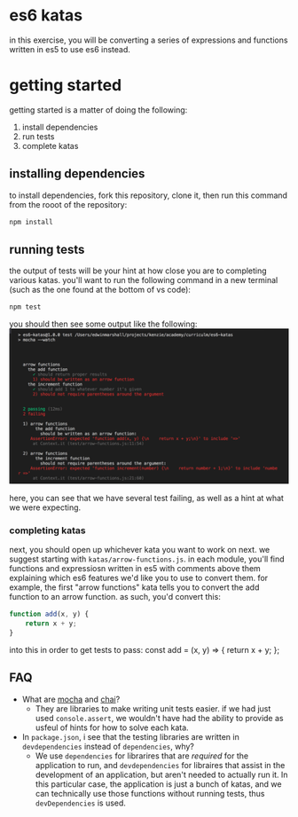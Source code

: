 # es6 katas
in this exercise, you will be converting a series of expressions and functions
written in es5 to use es6 instead.

# getting started
getting started is a matter of doing the following:
1. install dependencies
2. run tests
3. complete katas

## installing dependencies
to install dependencies, fork this repository, clone it, then run this command from the rooot of the repository:
```bash
npm install
```

## running tests
the output of tests will be your hint at how close you are to completing various katas. you'll want to run the following command in a new terminal (such as the one found at the bottom of vs code):
```bash
npm test
```

you should then see some output like the following:
![test output screenshot](https://raw.githubusercontent.com/kenzieacademy/es6-katas/master/test_output.png)

here, you can see that we have several test failing, as well as a hint at what we were expecting.

### completing katas
next, you should open up whichever kata you want to work on next. we suggest starting with `katas/arrow-functions.js`. in each module, you'll find functions and expressiosn written in es5 with comments above them explaining which es6 features we'd like you to use to convert them. for example, the first "arrow functions" kata tells you to convert the add function to an arrow function. as such, you'd convert this:
```javascript
function add(x, y) {
    return x + y;
}
```

into this in order to get tests to pass:
const add = (x, y) => {
    return x + y;
};

## FAQ
- What are [mocha](https://mochajs.org/) and [chai](http://www.chaijs.com/)? 
    - They are libraries to make writing unit tests easier. if we had just
      used `console.assert`, we wouldn't have had the ability to provide as
      usfeul of hints for how to solve each kata.
- In `package.json`, i see that the testing libraries are written in
  `devdependencies` instead of `dependencies`, why?
    - We use `dependencies` for librarires that are _required_ for the
      application to run, and `devdependencies` for libraires that assist in
      the development of an application, but aren't needed to actually run it.
      In this particular case, the application is just a bunch of katas, and we
      can technically use those functions without running tests, thus
      `devDependencies` is used.